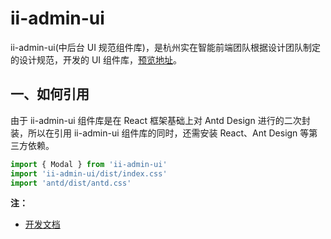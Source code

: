 # ii-admin-ui

ii-admin-ui(中后台 UI 规范组件库)，是杭州实在智能前端团队根据设计团队制定的设计规范，开发的 UI 组件库，[预览地址](https://lagrangelabs.github.io/ii-admin-ui/)。

## 一、如何引用

由于 ii-admin-ui 组件库是在 React 框架基础上对 Antd Design 进行的二次封装，所以在引用 ii-admin-ui 组件库的同时，还需安装 React、Ant Design 等第三方依赖。

```JavaScript
import { Modal } from 'ii-admin-ui'
import 'ii-admin-ui/dist/index.css'
import 'antd/dist/antd.css'
```

**注：**

- [开发文档](https://github.com/LagrangeLabs/ii-admin-ui/blob/master/docs/develop.md)
